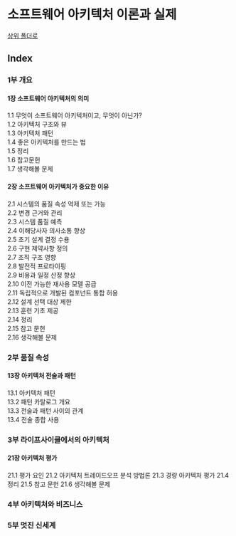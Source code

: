 # 소프트웨어 아키텍처 이론과 실제

[상위 폴더로](../index.md)

## Index

### 1부 개요
#### 1장 소프트웨어 아키텍처의 의미
1.1 무엇이 소프트웨어 아키텍처이고, 무엇이 아닌가?  
1.2 아키텍처 구조와 뷰  
1.3 아키텍처 패턴  
1.4 좋은 아키텍처를 만드는 법  
1.5 정리  
1.6 참고문헌  
1.7 생각해볼 문제  

#### 2장 소프트웨어 아키텍처가 중요한 이유
2.1 시스템의 품질 속성 억제 또는 가능  
2.2 변경 근거와 관리  
2.3 시스템 품질 예측  
2.4 이해당사자 의사소통 향상  
2.5 초기 설계 결정 수용  
2.6 구현 제약사항 정의  
2.7 조직 구조 영향  
2.8 발전적 프로타이핑  
2.9 비용과 일정 산정 향상  
2.10 이전 가능한 재사용 모델 공급  
2.11 독립적으로 개발된 컴포넌트 통합 허용  
2.12 설계 선택 대상 제한  
2.13 훈련 기초 제공  
2.14 정리  
2.15 참고 문헌  
2.16 생각해볼 문제  

### 2부 품질 속성
#### 13장 아키텍처 전술과 패턴
13.1 아키텍처 패턴  
13.2 패턴 카탈로그 개요  
13.3 전술과 패턴 사이의 관계  
13.4 전술 종합 사용  

### 3부 라이프사이클에서의 아키텍처
#### 21장 아키텍처 평가
21.1 평가 요인
21.2 아키텍처 트레이드오프 분석 방법론
21.3 경량 아키텍처 평가
21.4 정리
21.5 참고 문헌
21.6 생각해볼 문제

### 4부 아키텍처와 비즈니스

### 5부 멋진 신세계
